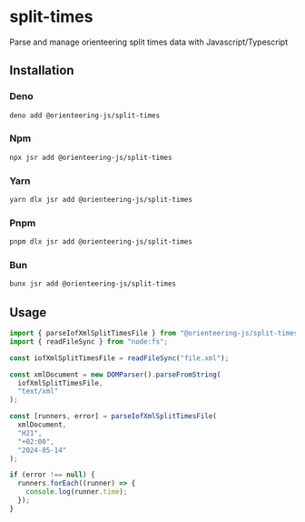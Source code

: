 # split-times

Parse and manage orienteering split times data with Javascript/Typescript

## Installation

### Deno

```sh
deno add @orienteering-js/split-times
```

### Npm

```sh
npx jsr add @orienteering-js/split-times
```

### Yarn

```sh
yarn dlx jsr add @orienteering-js/split-times
```

### Pnpm

```sh
pnpm dlx jsr add @orienteering-js/split-times
```

### Bun

```sh
bunx jsr add @orienteering-js/split-times
```

## Usage

```ts
import { parseIofXmlSplitTimesFile } from "@orienteering-js/split-times";
import { readFileSync } from "node:fs";

const iofXmlSplitTimesFile = readFileSync("file.xml");

const xmlDocument = new DOMParser().parseFromString(
  iofXmlSplitTimesFile,
  "text/xml"
);

const [runners, error] = parseIofXmlSplitTimesFile(
  xmlDocument,
  "H21",
  "+02:00",
  "2024-05-14"
);

if (error !== null) {
  runners.forEach((runner) => {
    console.log(runner.time);
  });
}
```
